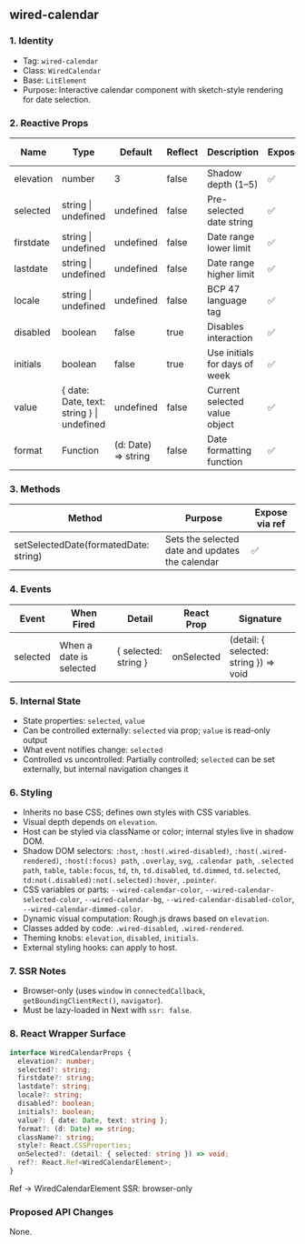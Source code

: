 ## wired-calendar

### 1. Identity
- Tag: `wired-calendar`
- Class: `WiredCalendar`
- Base: `LitElement`
- Purpose: Interactive calendar component with sketch-style rendering for date selection.

### 2. Reactive Props
| Name | Type | Default | Reflect | Description | Expose | React Name |
|------|------|----------|----------|--------------|---------|-------------|
| elevation | number | 3 | false | Shadow depth (1–5) | ✅ | elevation |
| selected | string \| undefined | undefined | false | Pre-selected date string | ✅ | selected |
| firstdate | string \| undefined | undefined | false | Date range lower limit | ✅ | firstdate |
| lastdate | string \| undefined | undefined | false | Date range higher limit | ✅ | lastdate |
| locale | string \| undefined | undefined | false | BCP 47 language tag | ✅ | locale |
| disabled | boolean | false | true | Disables interaction | ✅ | disabled |
| initials | boolean | false | true | Use initials for days of week | ✅ | initials |
| value | { date: Date, text: string } \| undefined | undefined | false | Current selected value object | ✅ | value |
| format | Function | (d: Date) => string | false | Date formatting function | ✅ | format |

### 3. Methods
| Method | Purpose | Expose via ref |
|---------|----------|----------------|
| setSelectedDate(formatedDate: string) | Sets the selected date and updates the calendar | ✅ |

### 4. Events
| Event | When Fired | Detail | React Prop | Signature |
|--------|-------------|---------|-------------|------------|
| selected | When a date is selected | { selected: string } | onSelected | (detail: { selected: string }) => void |

### 5. Internal State
- State properties: `selected`, `value`
- Can be controlled externally: `selected` via prop; `value` is read-only output
- What event notifies change: `selected`
- Controlled vs uncontrolled: Partially controlled; `selected` can be set externally, but internal navigation changes it

### 6. Styling
- Inherits no base CSS; defines own styles with CSS variables.
- Visual depth depends on `elevation`.
- Host can be styled via className or color; internal styles live in shadow DOM.
- Shadow DOM selectors: `:host`, `:host(.wired-disabled)`, `:host(.wired-rendered)`, `:host(:focus) path`, `.overlay`, `svg`, `.calendar path`, `.selected path`, `table`, `table:focus`, `td`, `th`, `td.disabled`, `td.dimmed`, `td.selected`, `td:not(.disabled):not(.selected):hover`, `.pointer`.
- CSS variables or parts: `--wired-calendar-color`, `--wired-calendar-selected-color`, `--wired-calendar-bg`, `--wired-calendar-disabled-color`, `--wired-calendar-dimmed-color`.
- Dynamic visual computation: Rough.js draws based on `elevation`.
- Classes added by code: `.wired-disabled`, `.wired-rendered`.
- Theming knobs: `elevation`, `disabled`, `initials`.
- External styling hooks: can apply to host.

### 7. SSR Notes
- Browser-only (uses `window` in `connectedCallback`, `getBoundingClientRect()`, `navigator`).
- Must be lazy-loaded in Next with `ssr: false`.

### 8. React Wrapper Surface
```ts
interface WiredCalendarProps {
  elevation?: number;
  selected?: string;
  firstdate?: string;
  lastdate?: string;
  locale?: string;
  disabled?: boolean;
  initials?: boolean;
  value?: { date: Date, text: string };
  format?: (d: Date) => string;
  className?: string;
  style?: React.CSSProperties;
  onSelected?: (detail: { selected: string }) => void;
  ref?: React.Ref<WiredCalendarElement>;
}
```
Ref → WiredCalendarElement
SSR: browser-only

### Proposed API Changes
None.